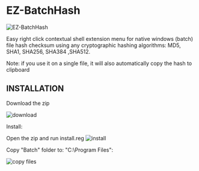 # EZ-BatchHash #
![EZ-BatchHash](https://i.imgur.com/zhZTnfm.gif)

Easy right click contextual shell extension menu for native windows (batch) file hash checksum using any cryptographic hashing algorithms: MD5, SHA1, SHA256, SHA384 ,SHA512.

Note: if you use it on a single file, it will also automatically copy the hash to clipboard





## INSTALLATION ##

Download the zip

![download](https://i.imgur.com/d0RSsDK.gif)

Install:

Open the zip and run install.reg
![install](https://i.imgur.com/oJIxgrN.gif)

Copy "Batch" folder to: "C:\Program Files":

![copy files](https://i.imgur.com/dT1dJ44.gif)
